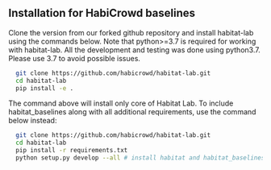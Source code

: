 ## Installation for HabiCrowd baselines

Clone the version from our forked github repository and install habitat-lab using the commands below. Note that python>=3.7 is required for working with habitat-lab. All the development and testing was done using python3.7. Please use 3.7 to avoid possible issues.

  ```bash
    git clone https://github.com/habicrowd/habitat-lab.git
    cd habitat-lab
    pip install -e .
  ```
The command above will install only core of Habitat Lab. To include habitat_baselines along with all additional requirements, use the command below instead:

  ```bash
    git clone https://github.com/habicrowd/habitat-lab.git
    cd habitat-lab
    pip install -r requirements.txt
    python setup.py develop --all # install habitat and habitat_baselines
  ```
